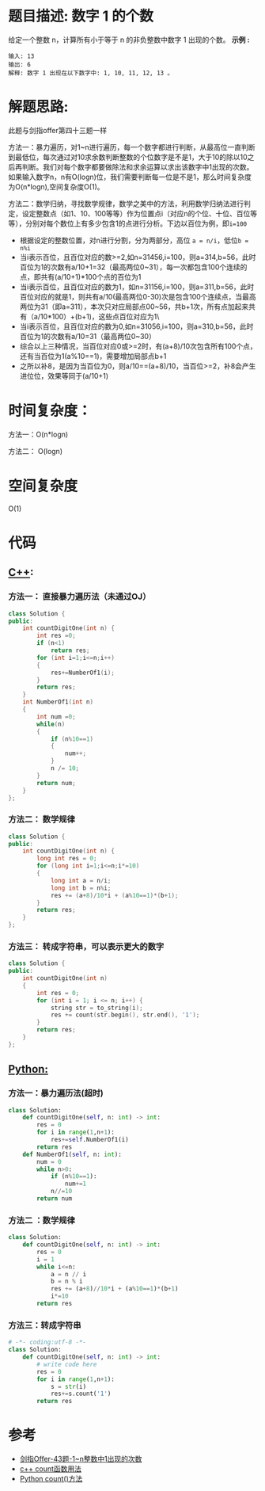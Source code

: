 # 题目描述:  数字 1 的个数

给定一个整数 n，计算所有小于等于 n 的非负整数中数字 1 出现的个数。
**示例 :**
```
输入: 13
输出: 6 
解释: 数字 1 出现在以下数字中: 1, 10, 11, 12, 13 。
```
  
# 解题思路:
此题与剑指offer第四十三题一样

方法一：暴力遍历，对1\~n进行遍历，每一个数字都进行判断，从最高位一直判断到最低位，每次通过对10求余数判断整数的个位数字是不是1，大于10的除以10之后再判断。我们对每个数字都要做除法和求余运算以求出该数字中1出现的次数。如果输入数字n，n有O(logn)位，我们需要判断每一位是不是1，那么时间复杂度为O(n\*logn),空间复杂度O(1)。

方法二：数学归纳，寻找数学规律，数学之美中的方法，利用数学归纳法进行判定，设定整数点（如1、10、100等等）作为位置点i（对应n的个位、十位、百位等等），分别对每个数位上有多少包含1的点进行分析。下边以百位为例，即``i=100``
  
  - 根据设定的整数位置，对n进行分割，分为两部分，高位 ``a = n/i``，低位``b = n%i``
  - 当i表示百位，且百位对应的数>=2,如n=31456,i=100，则a=314,b=56，此时百位为1的次数有a/10+1=32（最高两位0~31），每一次都包含100个连续的点，即共有(a/10+1)\*100个点的百位为1
  - 当i表示百位，且百位对应的数为1，如n=31156,i=100，则a=311,b=56，此时百位对应的就是1，则共有a/10(最高两位0-30)次是包含100个连续点，当最高两位为31（即a=311），本次只对应局部点00~56，共b+1次，所有点加起来共有（a/10\*100）+(b+1)，这些点百位对应为1\
  - 当i表示百位，且百位对应的数为0,如n=31056,i=100，则a=310,b=56，此时百位为1的次数有a/10=31（最高两位0~30）
  - 综合以上三种情况，当百位对应0或>=2时，有(a+8)/10次包含所有100个点，还有当百位为1(a%10==1)，需要增加局部点b+1
  - 之所以补8，是因为当百位为0，则a/10==(a+8)/10，当百位>=2，补8会产生进位位，效果等同于(a/10+1)
 
# 时间复杂度：
  方法一：O(n\*logn)
  
  方法二： O(logn)
  
# 空间复杂度
  O(1)
  
# 代码

## [C++](./Number-Of-Digit-One.cpp):

###  方法一： 直接暴力遍历法（未通过OJ）
```c++
class Solution {
public:
    int countDigitOne(int n) {
        int res =0;
        if (n<1)
            return res;
        for (int i=1;i<=n;i++)
        {
            res+=NumberOf1(i);
        }
        return res;
    }
    int NumberOf1(int n)
    {
        int num =0;
        while(n)
        {
            if (n%10==1)
            {
                num++;
            }
            n /= 10;
        }
        return num;
    }
};
```

###  方法二： 数学规律
```c++
class Solution {
public:
    int countDigitOne(int n) {
        long int res = 0;
        for (long int i=1;i<=n;i*=10)
        {
            long int a = n/i;
            long int b = n%i;
            res += (a+8)/10*i + (a%10==1)*(b+1);
        }
        return res;
    }
};
```

###  方法三： 转成字符串，可以表示更大的数字
```c++
class Solution {
public:
    int countDigitOne(int n)
    {
        int res = 0;
        for (int i = 1; i <= n; i++) {
            string str = to_string(i);
            res += count(str.begin(), str.end(), '1');
        }
        return res;
    }
};
```
## [Python:](https://github.com/bryceustc/LeetCode_Note/blob/master/python/Number-Of-Digit-One/Number-Of-Digit-One.py)
###  方法一：暴力遍历法(超时)
```python
class Solution:
    def countDigitOne(self, n: int) -> int:
        res = 0
        for i in range(1,n+1):
            res+=self.NumberOf1(i)
        return res
    def NumberOf1(self, n: int):
        num = 0
        while n>0:
            if (n%10==1):
                num+=1
            n//=10
        return num
```
### 方法二 ：数学规律
```python
class Solution:
    def countDigitOne(self, n: int) -> int:
        res = 0
        i = 1
        while i<=n:
            a = n // i
            b = n % i
            res += (a+8)//10*i + (a%10==1)*(b+1)
            i*=10
        return res
```
### 方法三：转成字符串
```python
# -*- coding:utf-8 -*-
class Solution:
    def countDigitOne(self, n: int) -> int:
        # write code here
        res = 0
        for i in range(1,n+1):
            s = str(i)
            res+=s.count('1')
        return res
```
# 参考

  -  [剑指Offer-43题-1~n整数中1出现的次数](https://github.com/bryceustc/CodingInterviews/blob/master/NumberOf1/README.md)
  -  [c++ count函数用法](https://blog.csdn.net/qq_36122764/article/details/82429976)
  -  [Python count()方法](https://www.runoob.com/python/att-string-count.html)
